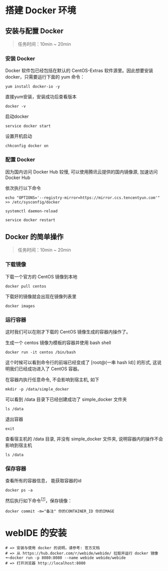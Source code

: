 # 搭建 Docker 环境

## 安装与配置 Docker

> 任务时间：10min ~ 20min

### 安装 Docker

Docker 软件包已经包括在默认的 CentOS-Extras 软件源里。因此想要安装 docker，只需要运行下面的 yum 命令：

```
yum install docker-io -y

```

直接yum安装，安装成功后查看版本

```
docker -v

```

启动docker

```
service docker start

```

设置开机启动

```
chkconfig docker on

```

### 配置 Docker

因为国内访问 Docker Hub 较慢, 可以使用腾讯云提供的国内镜像源, 加速访问 Docker Hub

依次执行以下命令

```
echo "OPTIONS='--registry-mirror=https://mirror.ccs.tencentyun.com'" >> /etc/sysconfig/docker

```

```
systemctl daemon-reload

```

```
service docker restart

```

## Docker 的简单操作

> 任务时间：10min ~ 20min

### 下载镜像

下载一个官方的 CentOS 镜像到本地

```
docker pull centos

```

下载好的镜像就会出现在镜像列表里

```
docker images

```

### 运行容器

这时我们可以在刚才下载的 CentOS 镜像生成的容器内操作了。

生成一个 centos 镜像为模板的容器并使用 bash shell

```
docker run -it centos /bin/bash

```

这个时候可以看到命令行的前端已经变成了 [root@(一串 hash Id)] 的形式, 这说明我们已经成功进入了 CentOS 容器。

在容器内执行任意命令, 不会影响到宿主机, 如下

```
mkdir -p /data/simple_docker

```

可以看到 /data 目录下已经创建成功了 simple_docker 文件夹

```
ls /data

```

退出容器

```
exit

```

查看宿主机的 /data 目录, 并没有 simple_docker 文件夹, 说明容器内的操作不会影响到宿主机

```
ls /data

```

### 保存容器

查看所有的容器信息， 能获取容器的id

```
docker ps -a

```

然后执行如下命令<sup>[[?](#stage-2-step-3-icon)]</sup>，保存镜像：

```
docker commit -m="备注" 你的CONTAINER_ID 你的IMAGE

```

# webIDE 的安装

```
# => 安装与使用 docker 的说明，请参考: 官方文档
# => 从 https://hub.docker.com/r/webide/webide/ 拉取并运行 docker 镜像
➜~docker run -p 8080:8080 --name webide webide/webide
# => 打开浏览器 http://localhost:8080
```